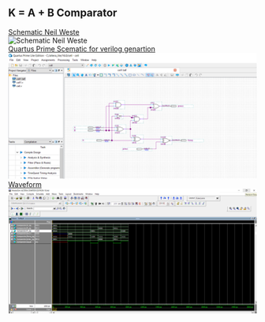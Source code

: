 ## K = A + B Comparator

[Schematic Neil Weste](schematic.jpeg)<br>
![Schematic Neil Weste](schematic.jpeg)<br>
[Quartus Prime Scematic for verilog genartion](cell1.png)<br>
![Quartus Prime Scematic for verilog genartion](cell1.png)<br>
[Waveform](waveform.png)<br>
![Waveform](waveform.png)<br>
